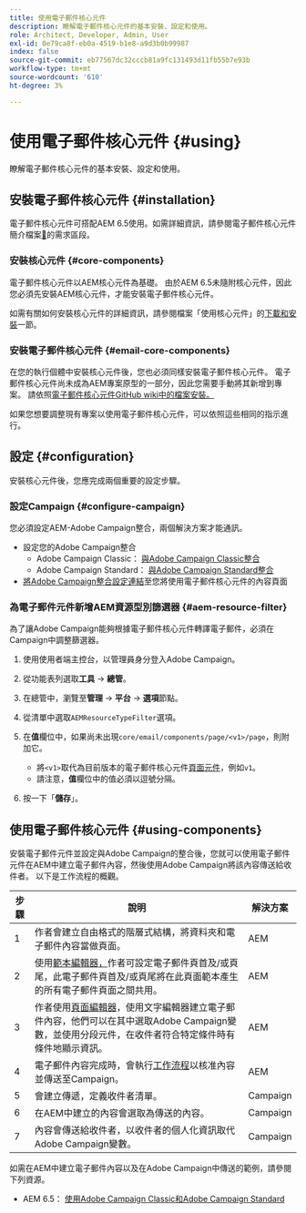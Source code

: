 ```yaml
---
title: 使用電子郵件核心元件
description: 瞭解電子郵件核心元件的基本安裝、設定和使用。
role: Architect, Developer, Admin, User
exl-id: 0e79ca8f-eb0a-4519-b1e8-a9d3b0b99987
index: false
source-git-commit: eb77567dc32cccb81a9fc131493d11fb55b7e93b
workflow-type: tm+mt
source-wordcount: '610'
ht-degree: 3%

---
```



# 使用電子郵件核心元件 {#using}

瞭解電子郵件核心元件的基本安裝、設定和使用。

## 安裝電子郵件核心元件 {#installation}

電子郵件核心元件可搭配AEM 6.5使用。如需詳細資訊，請參閱電子郵件核心元件簡介檔案[&#128279;](introduction.md#requirements)的需求區段。

### 安裝核心元件 {#core-components}

電子郵件核心元件以AEM核心元件為基礎。 由於AEM 6.5未隨附核心元件，因此您必須先安裝AEM核心元件，才能安裝電子郵件核心元件。

如需有關如何安裝核心元件的詳細資訊，請參閱檔案「使用核心元件」的[下載和安裝](/help/get-started/using.md#download-and-install)一節。

### 安裝電子郵件核心元件 {#email-core-components}

在您的執行個體中安裝核心元件後，您也必須同樣安裝電子郵件核心元件。 電子郵件核心元件尚未成為AEM專案原型的一部分，因此您需要手動將其新增到專案。 請依照[電子郵件核心元件GitHub wiki中的檔案安裝。](https://github.com/adobe/aem-core-email-components/wiki/Adding-to-Existing-Project)

如果您想要調整現有專案以使用電子郵件核心元件，可以依照這些相同的指示進行。

## 設定 {#configuration}

安裝核心元件後，您應完成兩個重要的設定步驟。

### 設定Campaign {#configure-campaign}

您必須設定AEM-Adobe Campaign整合，兩個解決方案才能通訊。

* 設定您的Adobe Campaign整合
   * Adobe Campaign Classic： [與Adobe Campaign Classic整合](https://experienceleague.adobe.com/docs/experience-manager-65/administering/integration/campaignonpremise.html?lang=zh-Hant)
   * Adobe Campaign Standard： [與Adobe Campaign Standard整合](https://experienceleague.adobe.com/docs/experience-manager-65/administering/integration/campaignstandard.html?lang=zh-Hant)
* [將Adobe Campaign整合設定連結](/help/email/components/page.md#cloud-services-tab)至您將使用電子郵件核心元件的內容頁面

### 為電子郵件元件新增AEM資源型別篩選器 {#aem-resource-filter}

為了讓Adobe Campaign能夠根據電子郵件核心元件轉譯電子郵件，必須在Campaign中調整篩選器。

1. 使用使用者端主控台，以管理員身分登入Adobe Campaign。

1. 從功能表列選取&#x200B;**工具** -> **總管**。

1. 在總管中，瀏覽至&#x200B;**管理** -> **平台** -> **選項**&#x200B;節點。

1. 從清單中選取`AEMResourceTypeFilter`選項。

1. 在&#x200B;**值**&#x200B;欄位中，如果尚未出現`core/email/components/page/<v1>/page`，則附加它。

   * 將`<v1>`取代為目前版本的電子郵件核心元件[頁面元件](/help/email/components/page.md)，例如`v1`。
   * 請注意，**值**&#x200B;欄位中的值必須以逗號分隔。

1. 按一下「**儲存**」。

## 使用電子郵件核心元件 {#using-components}

安裝電子郵件元件並設定與Adobe Campaign的整合後，您就可以使用電子郵件元件在AEM中建立電子郵件內容，然後使用Adobe Campaign將該內容傳送給收件者。 以下是工作流程的概觀。

| 步驟 | 說明 | 解決方案 |
|---|---|---|
| 1 | 作者會建立自由格式的階層式結構，將資料夾和電子郵件內容當做頁面。 | AEM |
| 2 | 使用[範本編輯器，](https://experienceleague.adobe.com/docs/experience-manager-cloud-service/sites/authoring/features/templates.html?lang=zh-Hant)作者可設定電子郵件頁首及/或頁尾，此電子郵件頁首及/或頁尾將在此頁面範本產生的所有電子郵件頁面之間共用。 | AEM |
| 3 | 作者使用[頁面編輯器](https://experienceleague.adobe.com/docs/experience-manager-cloud-service/content/sites/authoring/fundamentals/editing-content.html?lang=zh-Hant)，使用文字編輯器建立電子郵件內容，他們可以在其中選取Adobe Campaign變數，並使用分段元件，在收件者符合特定條件時有條件地顯示資訊。 | AEM |
| 4 | 電子郵件內容完成時，會執行[工作流程](https://experienceleague.adobe.com/docs/experience-manager-cloud-service/content/sites/authoring/workflows/overview.html?lang=zh-Hant)以核准內容並傳送至Campaign。 | AEM |
| 5 | 會建立傳遞，定義收件者清單。 | Campaign |
| 6 | 在AEM中建立的內容會選取為傳送的內容。 | Campaign |
| 7 | 內容會傳送給收件者，以收件者的個人化資訊取代Adobe Campaign變數。 | Campaign |

如需在AEM中建立電子郵件內容以及在Adobe Campaign中傳送的範例，請參閱下列資源。

* AEM 6.5： [使用Adobe Campaign Classic和Adobe Campaign Standard](https://experienceleague.adobe.com/docs/experience-manager-65/authoring/aem-adobe-campaign/campaign.html?lang=zh-Hant)
